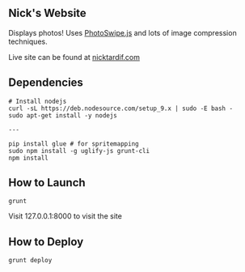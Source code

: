 ## Nick's Website
Displays photos! Uses [PhotoSwipe.js](photoswipe.com) and lots of image compression techniques.

Live site can be found at [nicktardif.com](nicktardif.com)

## Dependencies
```
# Install nodejs
curl -sL https://deb.nodesource.com/setup_9.x | sudo -E bash -
sudo apt-get install -y nodejs

---

pip install glue # for spritemapping
sudo npm install -g uglify-js grunt-cli
npm install
```

## How to Launch
```
grunt
```

Visit 127.0.0.1:8000 to visit the site

## How to Deploy
```
grunt deploy
```
